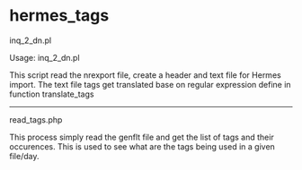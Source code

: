 # hermes_tags

inq_2_dn.pl

Usage: inq_2_dn.pl <INFILE>

This script read the nrexport file, create a header and text file for Hermes import.  The text file tags get translated base on regular expression define in function translate_tags

---

read_tags.php

This process simply read the genflt file and get the list of tags and their occurences. This is used to see what are the tags being used in a given file/day.


